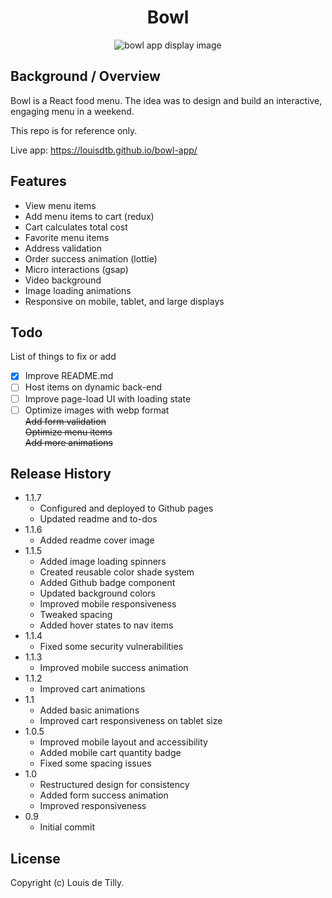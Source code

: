 <div align='center'>
  <h1>Bowl</h1>
  <img alt='bowl app display image' src='https://github.com/louisdtb/Bowl-app/blob/master/public/bowl-cover.png?raw=true'>
</div>

## Background / Overview

Bowl is a React food menu. The idea was to design and build an interactive, engaging menu in a weekend.

This repo is for reference only.

Live app: <a target='_blank' href='https://louisdtb.github.io/bowl-app/'>https://louisdtb.github.io/bowl-app/</a>

## Features

- View menu items
- Add menu items to cart (redux)
- Cart calculates total cost
- Favorite menu items
- Address validation
- Order success animation (lottie)
- Micro interactions (gsap)
- Video background
- Image loading animations
- Responsive on mobile, tablet, and large displays

## Todo

List of things to fix or add

- [x] Improve README.md
- [ ] Host items on dynamic back-end
- [ ] Improve page-load UI with loading state
- [ ] Optimize images with webp format </br>
<s>Add form validation</s> </br>
<s>Optimize menu items</s> </br>
<s>Add more animations</s> </br>

## Release History

- 1.1.7
  - Configured and deployed to Github pages
  - Updated readme and to-dos
- 1.1.6
  - Added readme cover image
- 1.1.5
  - Added image loading spinners
  - Created reusable color shade system
  - Added Github badge component
  - Updated background colors
  - Improved mobile responsiveness
  - Tweaked spacing
  - Added hover states to nav items
- 1.1.4
  - Fixed some security vulnerabilities
- 1.1.3
  - Improved mobile success animation
- 1.1.2
  - Improved cart animations
- 1.1
  - Added basic animations
  - Improved cart responsiveness on tablet size
- 1.0.5
  - Improved mobile layout and accessibility
  - Added mobile cart quantity badge
  - Fixed some spacing issues
- 1.0
  - Restructured design for consistency
  - Added form success animation
  - Improved responsiveness
- 0.9
  - Initial commit

## License

Copyright (c) Louis de Tilly.
